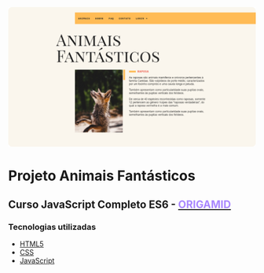 ![](https://raw.githubusercontent.com/thiagotnon/origamid_animais_fantasticos/main/img/screenshot.png)

# Projeto Animais Fantásticos

## Curso JavaScript Completo ES6 - [<span style="color:#a8f">**ORIGAMID**</span>](https://choosealicense.com/licenses/mit/)

### Tecnologias utilizadas

- [HTML5](https://developer.mozilla.org/pt-BR/docs/Web/HTML/HTML5 "HTML5")
- [CSS](https://developer.mozilla.org/pt-BR/docs/Web/CSS "CSS")
- [JavaScript](https://developer.mozilla.org/pt-BR/docs/Web/JavaScript "JavaScript")
